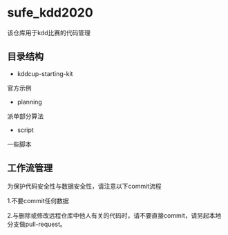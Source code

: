 # sufe_kdd2020

该仓库用于kdd比赛的代码管理

## 目录结构

- kddcup-starting-kit

官方示例

- planning

派单部分算法

- script

一些脚本

## 工作流管理

为保护代码安全性与数据安全性，请注意以下commit流程

1.不要commit任何数据

2.与删除或修改远程仓库中他人有关的代码时，请不要直接commit，请另起本地分支做pull-request。
